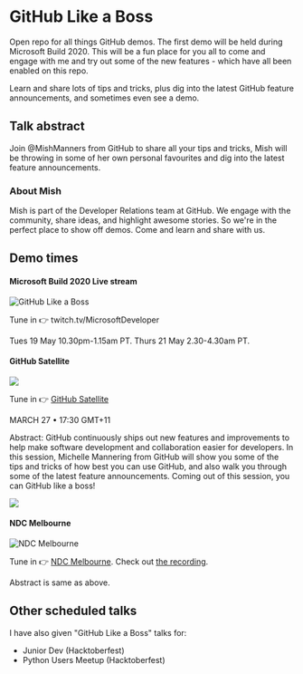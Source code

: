 # GitHub Like a Boss #

Open repo for all things GitHub demos. The first demo will be held during Microsoft Build 2020. This will be a fun place for you all to come and engage with me and try out some of the new features - which have all been enabled on this repo.

Learn and share lots of tips and tricks, plus dig into the latest GitHub feature announcements, and sometimes even see a demo.

## Talk abstract

Join @MishManners from GitHub to share all your tips and tricks, Mish will be throwing in some of her own personal favourites and dig into the latest feature announcements.

### About Mish ###

Mish is part of the Developer Relations team at GitHub. We engage with the community, share ideas, and highlight awesome stories. So we're in the perfect place to show off demos. Come and learn and share with us.

## Demo times ##

#### Microsoft Build 2020 Live stream

![GitHub Like a Boss](https://pbs.twimg.com/media/EYV_zZqUEAEChuo?format=jpg&name=large)

Tune in :point_right: twitch.tv/MicrosoftDeveloper

Tues 19 May 10.30pm-1.15am PT.
Thurs 21 May 2.30-4.30am PT.

#### GitHub Satellite

![](https://github.com/MishManners/GitHub-Like-A-Boss-Demos/blob/main/Satellite%20India%20Talk.PNG)

Tune in :point_right: [GitHub Satellite](https://githubsatellite.com/)

MARCH 27 • 17:30 GMT+11

Abstract:
GitHub continuously ships out new features and improvements to help make software development and collaboration easier for developers. In this session, Michelle Mannering from GitHub will show you some of the tips and tricks of how best you can use GitHub, and also walk you through some of the latest feature announcements. Coming out of this session, you can GitHub like a boss!

![](https://github.com/MishManners/GitHub-Like-A-Boss-Demos/blob/main/SpeakerIntro.gif)

#### NDC Melbourne

![NDC Melbourne](https://user-images.githubusercontent.com/36594527/127279693-684d9315-683f-466f-b16f-e40254c0e35f.JPG)

Tune in :point_right: [NDC Melbourne](https://ndcmelbourne.com/speakers/michelle-mannering). Check out [the recording](https://www.youtube.com/watch?v=KS2gQ_0-zXg&ab_channel=NDCConferences).

Abstract is same as above.

## Other scheduled talks

I have also given "GitHub Like a Boss" talks for:
- Junior Dev (Hacktoberfest)
- Python Users Meetup (Hacktoberfest)
